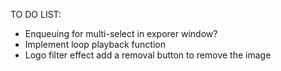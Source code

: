 TO DO LIST:

- Enqueuing for multi-select in exporer window?
- Implement loop playback function
- Logo filter effect add a removal button to remove the image